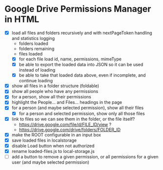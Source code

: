 # Google Drive Permissions Manager in HTML

- [x] load all files and folders recursively and with nextPageToken handling and statistics logging
  - folders loaded
  - folders remaining
  - files loaded
  - [x] for each file load id, name, permissions, mimeType
  - [x] be able to export the loaded data into JSON so it can be used instead of loading
  - [x] be able to take that loaded data above, even if incomplete, and continue loading
- [x] show all files in a folder structure (foldable)
- [x] show all people who have any permissions
- [x] for a person, show all their permissions
- [x] highlight the People… and Files… headings in the page
- [x] for a person (and maybe selected permission), show all their files
  - [x] for a person and selected permission, show only all those files
- [x] link to files so we can see them in the folder, or the file itself?
  - https://drive.google.com/file/d/FILE_ID/view ?
  - https://drive.google.com/drive/folders/FOLDER_ID
- [x] make the ROOT configurable in an input box
- [x] save loaded files in localstorage
- [x] disable Load button when not authorized
- [x] rename loaded-files.js to local-storage.js
- [ ] add a button to remove a given permission, or all permissions for a given user (and maybe selected permission)
